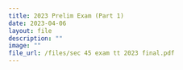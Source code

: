 ```yaml
---
title: 2023 Prelim Exam (Part 1)
date: 2023-04-06
layout: file
description: ""
image: ""
file_url: /files/sec 45 exam tt 2023 final.pdf
---
```

